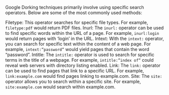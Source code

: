 Google Dorking techniques primarily involve using specific search operators. Below are some of the most commonly used methods:

Filetype: This operator searches for specific file types. For example, `filetype:pdf` would return PDF files.
Inurl: The `inurl:` operator can be used to find specific words within the URL of a page. For example, `inurl:login` would return pages with ‘login’ in the URL.
Intext: With the `intext:` operator, you can search for specific text within the content of a web page. For example, `intext:”password”` would yield pages that contain the word “password”.
Intitle: The `intitle:` operator is used to search for specific terms in the title of a webpage. For example, `intitle:”index of”` could reveal web servers with directory listing enabled.
Link: The `link:` operator can be used to find pages that link to a specific URL. For example, `link:example.com` would find pages linking to example.com.
Site: The `site:` operator allows you to search within a specific site. For example, `site:example.com` would search within example.com.
